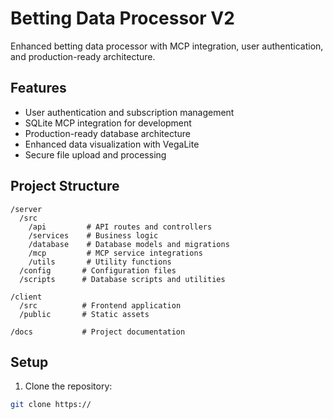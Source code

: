 # Betting Data Processor V2

Enhanced betting data processor with MCP integration, user authentication, and production-ready architecture.

## Features

- User authentication and subscription management
- SQLite MCP integration for development
- Production-ready database architecture
- Enhanced data visualization with VegaLite
- Secure file upload and processing

## Project Structure

```
/server
  /src
    /api         # API routes and controllers
    /services    # Business logic
    /database    # Database models and migrations
    /mcp         # MCP service integrations
    /utils       # Utility functions
  /config       # Configuration files
  /scripts      # Database scripts and utilities

/client
  /src          # Frontend application
  /public       # Static assets

/docs           # Project documentation
```

## Setup

1. Clone the repository:
```bash
git clone https://